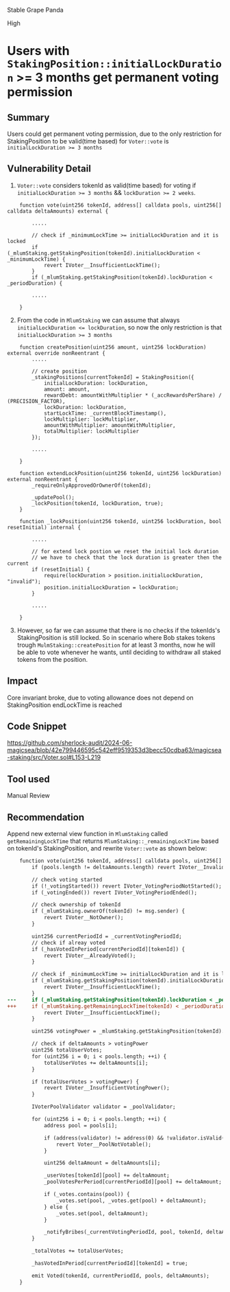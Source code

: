 Stable Grape Panda

High

# Users with `StakingPosition::initialLockDuration` >= 3 months get permanent voting permission

## Summary
Users could get permanent voting permission, due to the only restriction for StakingPosition to be valid(time based) for `Voter::vote` is `initialLockDuration >= 3 months`

## Vulnerability Detail
1. `Voter::vote` considers tokenId as valid(time based) for voting if `initialLockDuration >= 3 months` && `lockDuration >= 2 weeks`. 
```solidity
    function vote(uint256 tokenId, address[] calldata pools, uint256[] calldata deltaAmounts) external {

        .....

        // check if _minimumLockTime >= initialLockDuration and it is locked
        if (_mlumStaking.getStakingPosition(tokenId).initialLockDuration < _minimumLockTime) {
            revert IVoter__InsufficientLockTime();
        }
        if (_mlumStaking.getStakingPosition(tokenId).lockDuration < _periodDuration) {

        .....

    }
```
2. From the code in `MlumStaking` we can assume that always `initialLockDuration <= lockDuration`, so now the only restriction is that `initialLockDuration >= 3 months`
```solidity
    function createPosition(uint256 amount, uint256 lockDuration) external override nonReentrant {
        .....

        // create position
        _stakingPositions[currentTokenId] = StakingPosition({
            initialLockDuration: lockDuration,
            amount: amount,
            rewardDebt: amountWithMultiplier * (_accRewardsPerShare) / (PRECISION_FACTOR),
            lockDuration: lockDuration,
            startLockTime: _currentBlockTimestamp(),
            lockMultiplier: lockMultiplier,
            amountWithMultiplier: amountWithMultiplier,
            totalMultiplier: lockMultiplier
        });

        .....

    }

    function extendLockPosition(uint256 tokenId, uint256 lockDuration) external nonReentrant {
        _requireOnlyApprovedOrOwnerOf(tokenId);

        _updatePool();
        _lockPosition(tokenId, lockDuration, true);
    }

    function _lockPosition(uint256 tokenId, uint256 lockDuration, bool resetInitial) internal {

        .....

        // for extend lock postion we reset the initial lock duration
        // we have to check that the lock duration is greater then the current
        if (resetInitial) {
            require(lockDuration > position.initialLockDuration, "invalid");
            position.initialLockDuration = lockDuration;
        }

        .....

    }

```
3. However, so far we can assume that there is no checks if the tokenIds's StakingPosition is still locked. So in scenario where Bob stakes tokens trough `MulmStaking::createPosition` for at least 3 months, now he will be able to vote whenever he wants, until deciding to withdraw all staked tokens from the position. 

## Impact
Core invariant broke, due to voting allowance does not depend on StakingPosition endLockTime is reached  

## Code Snippet
https://github.com/sherlock-audit/2024-06-magicsea/blob/42e799446595c542eff9519353d3becc50cdba63/magicsea-staking/src/Voter.sol#L153-L219

## Tool used

Manual Review

## Recommendation
Append new external view function in `MlumStaking` called `getRemainingLockTime` that returns `MlumStaking::_remainingLockTime` based on tokenId's StakingPosition, and rewrite `Voter::vote` as shown below:
```diff
    function vote(uint256 tokenId, address[] calldata pools, uint256[] calldata deltaAmounts) external {
        if (pools.length != deltaAmounts.length) revert IVoter__InvalidLength();

        // check voting started
        if (!_votingStarted()) revert IVoter_VotingPeriodNotStarted();
        if (_votingEnded()) revert IVoter_VotingPeriodEnded();

        // check ownership of tokenId
        if (_mlumStaking.ownerOf(tokenId) != msg.sender) {
            revert IVoter__NotOwner();
        }

        uint256 currentPeriodId = _currentVotingPeriodId;
        // check if alreay voted
        if (_hasVotedInPeriod[currentPeriodId][tokenId]) {
            revert IVoter__AlreadyVoted();
        }

        // check if _minimumLockTime >= initialLockDuration and it is locked
        if (_mlumStaking.getStakingPosition(tokenId).initialLockDuration < _minimumLockTime) {
            revert IVoter__InsufficientLockTime();
        }
---     if (_mlumStaking.getStakingPosition(tokenId).lockDuration < _periodDuration) {
+++     if (_mlumStaking.getRemainingLockTime(tokenId) < _periodDuration) {
            revert IVoter__InsufficientLockTime();
        }

        uint256 votingPower = _mlumStaking.getStakingPosition(tokenId).amountWithMultiplier;

        // check if deltaAmounts > votingPower
        uint256 totalUserVotes;
        for (uint256 i = 0; i < pools.length; ++i) {
            totalUserVotes += deltaAmounts[i];
        }

        if (totalUserVotes > votingPower) {
            revert IVoter__InsufficientVotingPower();
        }

        IVoterPoolValidator validator = _poolValidator;

        for (uint256 i = 0; i < pools.length; ++i) {
            address pool = pools[i];

            if (address(validator) != address(0) && !validator.isValid(pool)) {
                revert Voter__PoolNotVotable();
            }

            uint256 deltaAmount = deltaAmounts[i];

            _userVotes[tokenId][pool] += deltaAmount;
            _poolVotesPerPeriod[currentPeriodId][pool] += deltaAmount;

            if (_votes.contains(pool)) {
                _votes.set(pool, _votes.get(pool) + deltaAmount);
            } else {
                _votes.set(pool, deltaAmount);
            }

            _notifyBribes(_currentVotingPeriodId, pool, tokenId, deltaAmount); // msg.sender, deltaAmount);
        }

        _totalVotes += totalUserVotes;

        _hasVotedInPeriod[currentPeriodId][tokenId] = true;

        emit Voted(tokenId, currentPeriodId, pools, deltaAmounts);
    }
```
